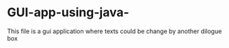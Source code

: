 # GUI-app-using-java-
This file is a gui application where texts could be change by another dilogue box
